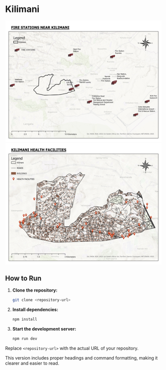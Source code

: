 # Kilimani

![Description of fire app](/public/assets/fire.jpg)
![Description of health app](/public/assets/health.jpg)

## How to Run

1. **Clone the repository:**
    ```sh
    git clone <repository-url>
    ```

2. **Install dependencies:**
    ```sh
    npm install
    ```

3. **Start the development server:**
    ```sh
    npm run dev
    ```

Replace `<repository-url>` with the actual URL of your repository.

This version includes proper headings and command formatting, making it clearer and easier to read.
